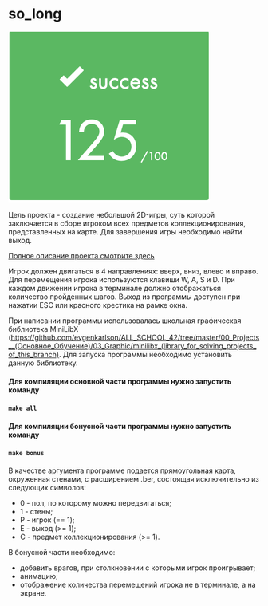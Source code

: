 # so_long
<img src="./image.jpg" width=%20 height=%20>

Цель проекта - создание небольшой 2D-игры, суть которой заключается в сборе игроком всех предметов коллекционирования, представленных на карте. 
Для завершения игры необходимо найти выход.

[Полное описание проекта смотрите здесь](/en.subject.pdf)

Игрок должен двигаться в 4 направлениях: вверх, вниз, влево и вправо. Для перемещения игрока используются клавиши W, A, S и D. При каждом движении игрока в терминале должно отображаться количество пройденных шагов. Выход из программы доступен при нажатии ESC или красного крестика на рамке окна.

При написании программы использовалась школьная графическая библиотека MiniLibX (https://github.com/evgenkarlson/ALL_SCHOOL_42/tree/master/00_Projects__(Основное_Обучение)/03_Graphic/minilibx_(library_for_solving_projects_of_this_branch).
Для запуска программы необходимо установить данную библиотеку.

#### Для компиляции основной части программы нужно запустить команду <br>
#### ```make all```  <br>

#### Для компиляции бонусной части программы нужно запустить команду <br>
#### ```make bonus```  <br>

В качестве аргумента программе подается прямоугольная карта, окруженная стенами, с расширением .ber, состоящая исключительно из следующих символов:
* 0 - пол, по которому можно передвигаться;
* 1 - стены;
* P - игрок (== 1);
* E - выход (>= 1);
* C - предмет коллекционирования (>= 1).

В бонусной части необходимо:
* добавить врагов, при столкновении с которыми игрок проигрывает;
* анимацию;
* отображение количества перемещений игрока не в терминале, а на экране.
